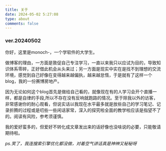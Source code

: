 ```yaml
---
title: 关于
date: 2024-05-02 5:27:08
type: about
comments: false
---
```


### ver.20240502

你好，这里是monoch-，一个学软件的大学生。

做博客的理由，一方面是敦促自己专注学习，一直以来我只以应试为目的，导致知识体系零碎，正好借此机会从头来过；另一方面是现实中实在是找不到理想的交流环境，感觉到自己好像在变得越来越偏执，越来越怠惰，于是就有了这样一个blog，我的一份赛博房地产。

因为无论如何这个blog首先是做给自己看的，就像现在有的人学习会开个直播一样，都是自律的手段,所以不存在没有反响就跑路的情况。至于除我以外的访客，非常感谢你的耐心观看，但说实话以我现在水平最多就是放些自己的学习笔记、记录折腾的过程或是叨些一些闲话家常，深入的探究啦全面的教学啦应该是指望不了的。阅读有风险，参考须谨慎。

我的爱好蛮多的，但爱好不转化成文章发出来的话好像也没啥说的必要，只能敬请期待啦。

*ps.笑了，我连搜索引擎优化都没做，对着空气讲话真是神神又秘秘呀*